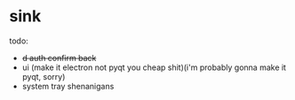 # sink
todo: 
- ~~d auth confirm back~~
- ui (make it electron not pyqt you cheap shit)(i'm probably gonna make it pyqt, sorry)
- system tray shenanigans 
